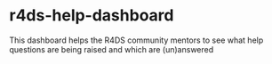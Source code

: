 # r4ds-help-dashboard
This dashboard helps the R4DS community mentors to see what help questions are being raised and which are (un)answered 
